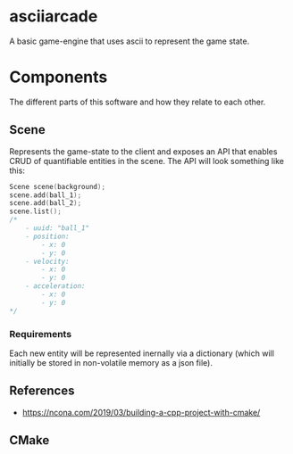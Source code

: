 # asciiarcade
A basic game-engine that uses ascii to represent the game state.

# Components
The different parts of this software and how they relate to each other.

## Scene
Represents the game-state to the client and exposes an API that enables
CRUD of quantifiable entities in the scene.
The API will look something like this:
```cpp
Scene scene(background);
scene.add(ball_1);
scene.add(ball_2);
scene.list();
/*
    - uuid: "ball_1"
    - position:
        - x: 0
        - y: 0
    - velocity:
        - x: 0
        - y: 0
    - acceleration:
        - x: 0
        - y: 0
*/
```

### Requirements
Each new entity will be represented inernally via a dictionary
(which will initially be stored in non-volatile memory as a json file).

## References
- https://ncona.com/2019/03/building-a-cpp-project-with-cmake/

## CMake
